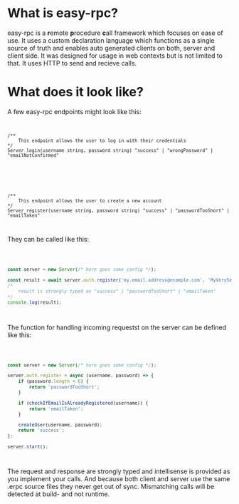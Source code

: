 <script>
    import Code from '$lib/Code.svelte';

</script>

# What is easy-rpc?

easy-rpc is a **r**emote **p**rocedure **c**all framework which focuses on ease of use. It uses a custom declaration language which functions as a single source of truth and enables auto generated clients on both, server and client side. It was designed for usage in web contexts but is not limited to that. It uses HTTP to send and recieve calls.

# What does it look like?

A few easy-rpc endpoints might look like this:
<Code filename="auth.erpc">

```erpc
/**
    This endpoint allows the user to log in with their credentials
*/
Server login(username string, password string) "success" | "wrongPassword" | "emailNotConfirmed"
```

<br>

```erpc
/**
    This endpoint allows the user to create a new account
*/
Server register(username string, password string) "success" | "passwordTooShort" | "emailTaken"
```

</Code>

They can be called like this:

<Code filename="browser.main.ts">

```ts
const server = new Server(/* here goes some config */);

const result = await server.auth.register('my.email.address@example.com', 'MyVerySecurePassword');
/*
    result is strongly typed as "success" | "passwordTooShort" | "emailTaken"
*/
console.log(result);
```

</Code>

The function for handling incoming requestst on the server can be defined like this:

<Code filename="server.main.ts">

```ts
const server = new Server(/* here goes some config */);

server.auth.register = async (username, password) => {
	if (password.length < 6) {
		return 'passwordTooShort';
	}

	if (checkIfEmailIsAlreadyRegistered(username)) {
		return 'emailTaken';
	}

	createUser(username, password);
	return 'success';
};

server.start();
```

</Code>

The request and response are strongly typed and intellisense is provided as you implement your calls. And because both client and server use the same .erpc source files they never get out of sync. Mismatching calls will be detected at build- and not runtime.
